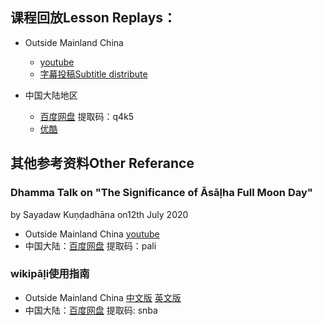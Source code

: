 ## 课程回放Lesson Replays：
- Outside Mainland China
  - [youtube](https://www.youtube.com/playlist?list=PL_1iJBQvNPFHmQFWvzotYY3F6et83tFZN)
  - [字幕投稿Subtitle distribute](https://www.youtube.com/timedtext_cs_panel?c=UClGNGi4ULgZafT_OIit_owA&tab=2)

- 中国大陆地区
  - [百度网盘](https://pan.baidu.com/s/1zjWdxydOMig4Zv213nsGiA)  提取码：q4k5 
  - [优酷](https://list.youku.com/albumlist/show/id_52498274?spm=a2h9p.12367095.app.SECTION~MAIN~SECTION~MAIN~5~5~5!3~5~5!2~5~5~5~5~5!2~5~A)

  
## 其他参考资料Other Referance
### Dhamma Talk on "The Significance of Āsāḷha Full Moon Day"
by Sayadaw Kuṇḍadhāna on12th July 2020
- Outside Mainland China [youtube](https://www.youtube.com/playlist?list=PL_qplOeoq4DtIh6XfsE4O9nCe198aXeTT) 
- 中国大陆：[百度网盘](https://pan.baidu.com/s/1e35cNpw1RaiSePrZ_OA2Fg) 提取码：pali
### wikipāḷi使用指南
- Outside Mainland China [中文版](https://youtu.be/Ymwk-L8cNlY) [英文版](https://youtu.be/F2U9guv_0cM)
- 中国大陆：[百度网盘](https://pan.baidu.com/s/1PtvCVBx5sqspflKhzisJzg) 提取码: snba

